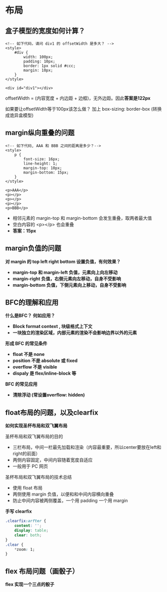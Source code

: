# 布局

## 盒子模型的宽度如何计算？

```markup
<!-- 如下代码，请问 div1 的 offsetWidth 是多大？ -->
<style>
    #div {
        width: 100px;
        padding: 10px;
        border: 1px solid #ccc;
        margin: 10px;
    }
</style>

<div id="div1"></div>
```

offsetWidth = \(内容宽度 + 内边距 + 边框\)，无外边距。因此**答案是122px**

如果要让offsetWidth等于100px该怎么做？  加上 box-sizing: border-box \(转换成诡异盒模型\)

## margin纵向重叠的问题

```markup
<!-- 如下代码, AAA 和 BBB 之间的距离是多少？-->
<style>
    p {
        font-size: 16px;
        line-height: 1;
        margin-top: 10px;
        margin-bottom: 15px;
    }
</style>

<p>AAA</p>
<p></p>
<p></p>
<p></p>
<p>BBB</p>
```

* 相邻元素的 margin-top 和 margin-bottom 会发生重叠，取两者最大值
* 空白内容的 &lt;p&gt;&lt;/p&gt; 也会重叠
* **答案：15px**

## margin负值的问题

**对 margin 的 top left right bottom 设置负值，有何效果？**

* **margin-top 和 margin-left 负值，元素向上向左移动**
* **margin-right 负值，右侧元素向左移动，自身不受影响**
* **margin-bottom 负值，下侧元素向上移动，自身不受影响**

## BFC的理解和应用

**什么是BFC？ 何如应用？**

* **Block format context , 块级格式上下文**
* **一块独立的渲染区域，内部元素的渲染不会影响边界以外的元素**

**形成 BFC 的常见条件**

* **float 不是 none**
* **position 不是 absolute 或 fixed**
* **overflow 不是 visible**
* **dispaly 是 flex/inline-block 等**

**BFC 的常见应用**

* **清除浮动 \(常设置overflow: hidden\)**

## float布局的问题，以及clearfix

**如何实现圣杯布局和双飞翼布局**

圣杯布局和双飞翼布局的目的

* 三栏布局，中间一栏最先加载和渲染（内容最重要，所以center要放在left和right的前面）
* 两侧内容固定，中间内容随着宽度自适应
* 一般用于 PC 网页

圣杯布局和双飞翼布局的技术总结

* 使用 float 布局
* 两侧使用 margin 负值，以便和和中间内容横向重叠
* 防止中间内容被两侧覆盖，一个用 padding 一个用 margin

**手写 clearfix**

```css
.clearfix:arfter {
    content: '';
    display: table;
    clear: both;
}
.clear {
    *zoom: 1;
}
```

## flex 布局问题（画骰子）

**flex 实现一个三点的骰子**

